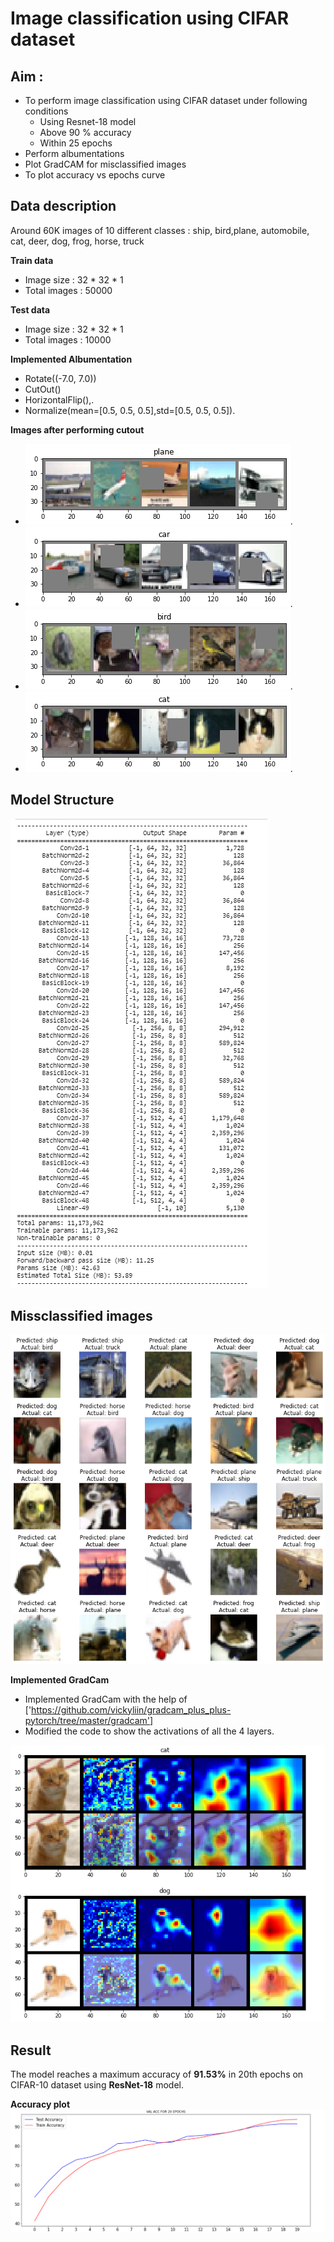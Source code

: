 # Image classification using CIFAR dataset

## Aim :
* To perform image classification using CIFAR dataset under following conditions
  - Using Resnet-18 model
  - Above 90 % accuracy
  - Within 25 epochs 
* Perform albumentations
* Plot GradCAM for misclassified images
* To plot accuracy vs epochs curve

## Data description
Around 60K images of 10 different classes : ship, bird,plane, automobile, cat, deer, dog, frog, horse, truck

**Train data**
- Image size : 32 * 32 * 1
- Total images : 50000

**Test data**
- Image size : 32 * 32 * 1
- Total images : 10000 

**Implemented Albumentation** 

- Rotate((-7.0, 7.0))
- CutOut()
- HorizontalFlip(),.
- Normalize(mean=[0.5, 0.5, 0.5],std=[0.5, 0.5, 0.5]).

**Images after performing cutout**
- ![](https://github.com/Noopuragr/EVA4/blob/master/S9/Cutout/cutout.png).
- ![](https://github.com/Noopuragr/EVA4/blob/master/S9/Cutout/cutout2.png).
- ![](https://github.com/Noopuragr/EVA4/blob/master/S9/Cutout/cutout3.png).
- ![](https://github.com/Noopuragr/EVA4/blob/master/S9/Cutout/cutout4.png).


## Model Structure

![](https://github.com/Noopuragr/EVA4/blob/master/S9/S9_model.PNG)


## Missclassified images
![Misclassified_images](https://github.com/Noopuragr/EVA4/blob/master/S9/Cutout/misclassified.png)

**Implemented GradCam**
 - Implemented GradCam with the help of ['https://github.com/vickyliin/gradcam_plus_plus-pytorch/tree/master/gradcam'] 
 - Modified the code to show the activations of all the 4 layers.

![Gradcam](https://github.com/Noopuragr/EVA4/blob/master/S9/GradCam.png)

## Result
The model reaches a maximum accuracy of **91.53%** in 20th epochs on CIFAR-10 dataset using **ResNet-18** model.

**Accuracy plot**
![Accuracy plot](https://github.com/Noopuragr/EVA4/blob/master/S9/acc_plot.PNG)

